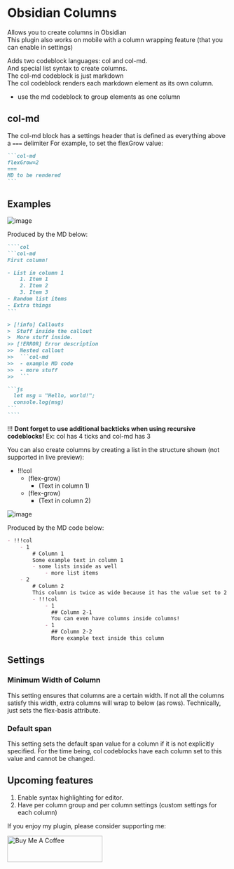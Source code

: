# Obsidian Columns

Allows you to create columns in Obsidian\
This plugin also works on mobile with a column wrapping feature (that you can enable in settings)

Adds two codeblock languages: col and col-md.\
And special list syntax to create columns.\
The col-md codeblock is just markdown\
The col codeblock renders each markdown element as its own column.
- use the md codeblock to group elements as one column

## col-md
The col-md block has a settings header that is defined as everything above a `===` delimiter
For example, to set the flexGrow value:

````md
```col-md
flexGrow=2
===
MD to be rendered
```
````

## Examples

![image](https://user-images.githubusercontent.com/62992267/165693107-a19aa048-62e4-44a2-ad23-3bff41deb865.png)

Produced by the MD below:
`````md
````col
```col-md
First column!

- List in column 1
	1. Item 1
	2. Item 2
	3. Item 3
- Random list items
- Extra things
```

> [!info] Callouts
>  Stuff inside the callout
>  More stuff inside.
>> [!ERROR] Error description
>>  Nested callout
>>  ```col-md
>>  - example MD code
>>  - more stuff
>>  ```

```js
  let msg = "Hello, world!";
  console.log(msg)
```
````
`````

!!! **Dont forget to use additional backticks when using recursive codeblocks!** Ex: col has 4 ticks and col-md has 3

You can also create columns by creating a list in the structure shown (not supported in live preview):
- !!!col
    - (flex-grow)
        - (Text in column 1)
    - (flex-grow)
        - (Text in column 2)

![image](https://user-images.githubusercontent.com/62992267/165693531-5a9d7e8e-864f-40db-a936-cefdb333af22.png)

Produced by the MD code below:
```md
- !!!col
	- 1
		# Column 1
		Some example text in column 1
		- some lists inside as well
			- more list items
	- 2
		# Column 2
		This column is twice as wide because it has the value set to 2
		- !!!col
			- 1
			  ## Column 2-1
			  You can even have columns inside columns!
			- 1
			  ## Column 2-2
			  More example text inside this column
```

## Settings
### Minimum Width of Column
This setting ensures that columns are a certain width. If not all the columns satisfy this width, extra columns will wrap to below (as rows).
Technically, just sets the flex-basis attribute.

### Default span
This setting sets the default span value for a column if it is not explicitly specified. For the time being, col codeblocks have each column set to this value and cannot be changed.

## Upcoming features

1. Enable syntax highlighting for editor.
2. Have per column group and per column settings (custom settings for each column)

If you enjoy my plugin, please consider supporting me:

<a href="https://www.buymeacoffee.com/tnichols217" target="_blank"><img src="https://cdn.buymeacoffee.com/buttons/v2/default-yellow.png" alt="Buy Me A Coffee" width="217" height="60" /></a>
